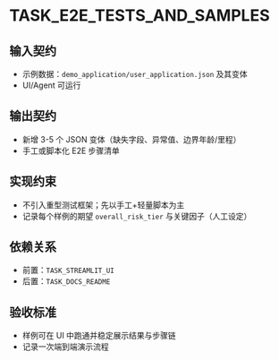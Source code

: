 # TASK_E2E_TESTS_AND_SAMPLES

## 输入契约
- 示例数据：`demo_application/user_application.json` 及其变体
- UI/Agent 可运行

## 输出契约
- 新增 3-5 个 JSON 变体（缺失字段、异常值、边界年龄/里程）
- 手工或脚本化 E2E 步骤清单

## 实现约束
- 不引入重型测试框架；先以手工+轻量脚本为主
- 记录每个样例的期望 `overall_risk_tier` 与关键因子（人工设定）

## 依赖关系
- 前置：`TASK_STREAMLIT_UI`
- 后置：`TASK_DOCS_README`

## 验收标准
- 样例可在 UI 中跑通并稳定展示结果与步骤链
- 记录一次端到端演示流程
